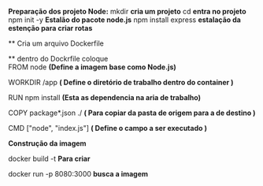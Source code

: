**Preparação dos projeto Node:**
mkdir <nome do projeto> **cria um projeto**
cd  <nome do projeto>   **entra no projeto**
npm init -y **Estalão do pacote node.js**
npm install express **estalação da estenção para criar rotas**

 ** Cria um arquivo Dockerfile 

** dentro do Dockrfile coloque  
 FROM node   **(Define a imagem base como Node.js)**

WORKDIR /app   **( Define o diretório de trabalho dentro do container )**

RUN npm install **(Esta as dependencia na aria de trabalho)**

COPY package*.json ./  **( Para copiar da pasta de origem para a de destino )**

CMD ["node", "index.js"] **( Define o campo a ser executado  )**




**Construção da imagem**

docker build -t <nome da imagem> **Para criar**

docker run -p 8080:3000 <nome da imagem> **busca a imagem**



